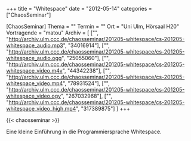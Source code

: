 +++
title = "Whitespace"
date = "2012-05-14"
categories = ["ChaosSeminar"]

[ChaosSeminar]
Thema = ""
Termin = ""
Ort = "Uni Ulm, Hörsaal H20"
Vortragende = "matou"
Archiv = [
	["", "http://archiv.ulm.ccc.de/chaosseminar/201205-whitespace/cs-201205-whitespace_audio.mp3", "34016914"],
	["", "http://archiv.ulm.ccc.de/chaosseminar/201205-whitespace/cs-201205-whitespace_audio.ogg", "25055060"],
	["", "http://archiv.ulm.ccc.de/chaosseminar/201205-whitespace/cs-201205-whitespace_video.m4v", "44342238"],
	["", "http://archiv.ulm.ccc.de/chaosseminar/201205-whitespace/cs-201205-whitespace_video.mp4", "78931524"],
	["", "http://archiv.ulm.ccc.de/chaosseminar/201205-whitespace/cs-201205-whitespace_video.ogv", "267032968"],
	["", "http://archiv.ulm.ccc.de/chaosseminar/201205-whitespace/cs-201205-whitespace_video_high.mp4", "317389875"]
	]
+++

{{< chaosseminar >}}

Eine kleine Einführung in die Programmiersprache Whitespace.
